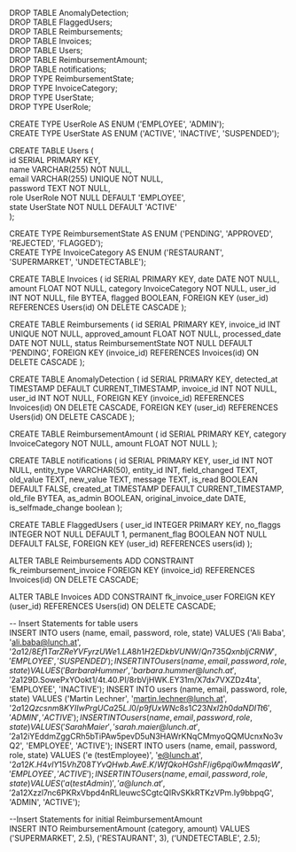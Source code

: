 DROP TABLE AnomalyDetection;  
DROP TABLE FlaggedUsers;  
DROP TABLE Reimbursements;  
DROP TABLE Invoices;  
DROP TABLE Users;  
DROP TABLE ReimbursementAmount;  
DROP TABLE notifications;  
DROP TYPE ReimbursementState;  
DROP TYPE InvoiceCategory;  
DROP TYPE UserState;  
DROP TYPE UserRole;  

CREATE TYPE UserRole AS ENUM ('EMPLOYEE', 'ADMIN');  
CREATE TYPE UserState AS ENUM ('ACTIVE', 'INACTIVE', 'SUSPENDED');  

CREATE TABLE Users (  
id SERIAL PRIMARY KEY,  
name VARCHAR(255) NOT NULL,  
email VARCHAR(255) UNIQUE NOT NULL,  
password TEXT NOT NULL,  
role UserRole NOT NULL DEFAULT 'EMPLOYEE',  
state UserState NOT NULL DEFAULT 'ACTIVE'  
);  

CREATE TYPE ReimbursementState AS ENUM ('PENDING', 'APPROVED', 'REJECTED', 'FLAGGED');  
CREATE TYPE InvoiceCategory AS ENUM ('RESTAURANT', 'SUPERMARKET', 'UNDETECTABLE');  

CREATE TABLE Invoices (
id SERIAL PRIMARY KEY,
date DATE NOT NULL,
amount FLOAT NOT NULL,
category InvoiceCategory NOT NULL,
user_id INT NOT NULL,
file BYTEA,
flagged BOOLEAN,
FOREIGN KEY (user_id) REFERENCES Users(id) ON DELETE CASCADE
);  

CREATE TABLE Reimbursements (
id SERIAL PRIMARY KEY,
invoice_id INT UNIQUE NOT NULL,
approved_amount FLOAT NOT NULL,
processed_date DATE NOT NULL,
status ReimbursementState NOT NULL DEFAULT 'PENDING',
FOREIGN KEY (invoice_id) REFERENCES Invoices(id) ON DELETE CASCADE
);  

CREATE TABLE AnomalyDetection (
    id SERIAL PRIMARY KEY,
    detected_at TIMESTAMP DEFAULT CURRENT_TIMESTAMP,
    invoice_id INT NOT NULL,
    user_id INT NOT NULL,
    FOREIGN KEY (invoice_id) REFERENCES Invoices(id) ON DELETE CASCADE,
    FOREIGN KEY (user_id) REFERENCES Users(id) ON DELETE CASCADE
);  

CREATE TABLE ReimbursementAmount (
id SERIAL PRIMARY KEY,
category InvoiceCategory NOT NULL,
amount FLOAT NOT NULL
);  

CREATE TABLE notifications (
    id SERIAL PRIMARY KEY,
    user_id INT NOT NULL,
    entity_type VARCHAR(50),
    entity_id INT,
	 field_changed TEXT,
    old_value TEXT,
    new_value TEXT,
    message TEXT,
    is_read BOOLEAN DEFAULT FALSE,
    created_at TIMESTAMP DEFAULT CURRENT_TIMESTAMP,
    old_file BYTEA,
    as_admin BOOLEAN,
    original_invoice_date DATE,
	is_selfmade_change boolean
);  

CREATE TABLE FlaggedUsers (
	user_id INTEGER PRIMARY KEY,
	no_flaggs INTEGER NOT NULL DEFAULT 1,
	permanent_flag BOOLEAN NOT NULL DEFAULT FALSE,
	FOREIGN KEY (user_id) REFERENCES users(id)
);   



ALTER TABLE Reimbursements
ADD CONSTRAINT fk_reimbursement_invoice FOREIGN KEY (invoice_id) REFERENCES Invoices(id) ON DELETE CASCADE;

ALTER TABLE Invoices
ADD CONSTRAINT fk_invoice_user FOREIGN KEY (user_id) REFERENCES Users(id) ON DELETE CASCADE;

-- Insert Statements for table users   
INSERT INTO users (name, email, password, role, state) VALUES ('Ali Baba', 'ali.baba@lunch.at', '$2a$12$/8Ef1TarZReYVFyrzUWe1.LA8h1H2EDkbVUNW/Qn735QxnbljCRNW', 'EMPLOYEE', 'SUSPENDED');
INSERT INTO users (name, email, password, role, state) VALUES ('Barbara Hummer', 'barbara.hummer@lunch.at', '$2a$12$9D.SowePxYOokt1/4t.40.PI/8rbVjHWK.EY31m/X7dx7VXZDz4ta', 'EMPLOYEE', 'INACTIVE');
INSERT INTO users (name, email, password, role, state) VALUES ('Martin Lechner', 'martin.lechner@lunch.at', '$2a$12$Qzcsnm8KYIIwPrgUCa25L.l0/p9fUxWNc8s1C23NxI2h0daNDITt6', 'ADMIN', 'ACTIVE');
INSERT INTO users (name, email, password, role, state) VALUES ('Sarah Maier', 'sarah.maier@lunch.at', '$2a$12$iYEddmZggCRh5bTiPAw5pevD5uN3HAWrKNqCMmyoQQMUcnxNo3vQ2', 'EMPLOYEE', 'ACTIVE');
INSERT INTO users (name, email, password, role, state) VALUES ('e (testEmployee)', 'e@lunch.at', '$2a$12$K.H4vlY15VhZ08TYvQHwb.AwE.K/WfQkoHGshF/ig6pqi0wMmqasW', 'EMPLOYEE', 'ACTIVE');
INSERT INTO users (name, email, password, role, state) VALUES ('a (testAdmin)', 'a@lunch.at', '$2a$12$Xzzl7nc6PKRxVbpd4nRLleuwcSCgtcQIRvSKkRTKzVPm.Iy9bbpqG', 'ADMIN', 'ACTIVE');

--Insert Statements for initial ReimbursementAmount   
INSERT INTO ReimbursementAmount (category, amount)
VALUES
('SUPERMARKET', 2.5),
('RESTAURANT', 3),
('UNDETECTABLE', 2.5);
